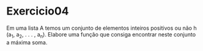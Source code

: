 # Exercicio04
Em uma lista A temos um conjunto de elementos inteiros positivos ou não h (a<sub>1</sub>, a<sub>2</sub>, . . . , a<sub>n</sub>). Elabore uma função que consiga encontrar
neste conjunto a máxima soma.
